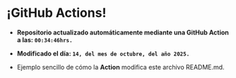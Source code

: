 # ¡GitHub Actions!
* **Repositorio actualizado automáticamente mediante una GitHub Action a las: `00:34:46hrs.`**
* **Modificado el día: `14, del mes de octubre, del año 2025.`**

* Ejemplo sencillo de cómo la **Action** modifica este archivo README.md.
